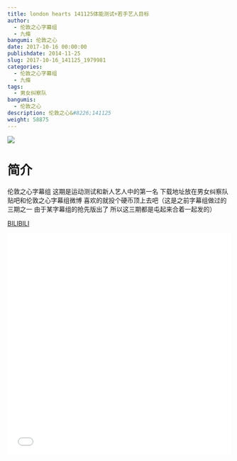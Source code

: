 ```yaml
---
title: london hearts 141125体能测试+若手艺人目标
author: 
  - 伦敦之心字幕组
  - 九條
bangumi: 伦敦之心
date: 2017-10-16 00:00:00
publishdate: 2014-11-25
slug: 2017-10-16_141125_1979981
categories: 
  - 伦敦之心字幕组
  - 九條
tags: 
  - 男女纠察队
bangumis: 
  - 伦敦之心
description: 伦敦之心&#8226;141125
weight: 58875
---
```


![](https://i.imgur.com/8G5Cjs3.jpg)

# 简介  
伦敦之心字幕组 这期是运动测试和新人艺人中的第一名 下载地址放在男女纠察队贴吧和伦敦之心字幕组微博 喜欢的就投个硬币顶上去吧（这是之前字幕组做过的三期之一 由于某字幕组的抢先版出了 所以这三期都是屯起来合着一起发的）

  [BILIBILI](https://www.bilibili.com/video/av1979981/)


  <iframe src="//www.bilibili.com/html/html5player.html?cid=3060153&aid=1979981" width="100%" height="500" frameborder="0" allowfullscreen="allowfullscreen"></iframe>
